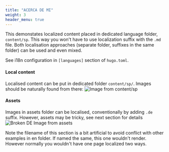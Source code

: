 ```yaml
---
title: "ACERCA DE MI"
weight: 3
header_menu: true
---
```


This demonstates localized content placed in dedicated language folder, `content/sp`. This way you won't have to use localization suffix with the `.md` file. Both localisation approaches (separate folder, suffixes in the same folder) can be used and even mixed.

See i18n configuration in `[languages]` section of `hugo.toml`.

#### Local content

Localised content can be put in dedicated folder `content/sp/`. Images should be naturally found from there:
![Image from content/sp ](de-happy-ethnic-woman-sitting-at-table-with-laptop-3769021.jpg)

#### Assets

Images in assets folder can be localised, conventionally by adding `.de` suffix. However, assets may be tricky, see next section for details
![Broken DE Image from assets](images/asset-happy-ethnic-woman-sitting-at-table-with-laptop-3769021.de.jpg)

Note the filename of this section is a bit artificial to avoid conflict with other examples in en folder. If named the same, this one wouldn't render. However normally you wouldn't have one page localized two ways.
